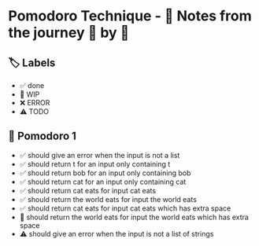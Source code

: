 # Pomodoro Technique - 📝 Notes from the journey 🍅 by 🍅


## 🏷️ Labels

- ✅ done
- 🚧 WIP
- ❌ ERROR
- ⚠ TODO

## 🍅 Pomodoro 1

- ✅ should give an error when the input is not a list
- ✅ should return t for an input only containing t
- ✅ should return bob for an input only containing bob
- ✅ should return cat for an input only containing cat
- ✅ should return cat eats for input cat eats
- ✅ should return the world eats for input the world eats
- ✅ should return cat eats for input cat eats which has extra space
- 🚧 should return the world eats for input the world eats which has extra space
- ⚠ should give an error when the input is not a list of strings
